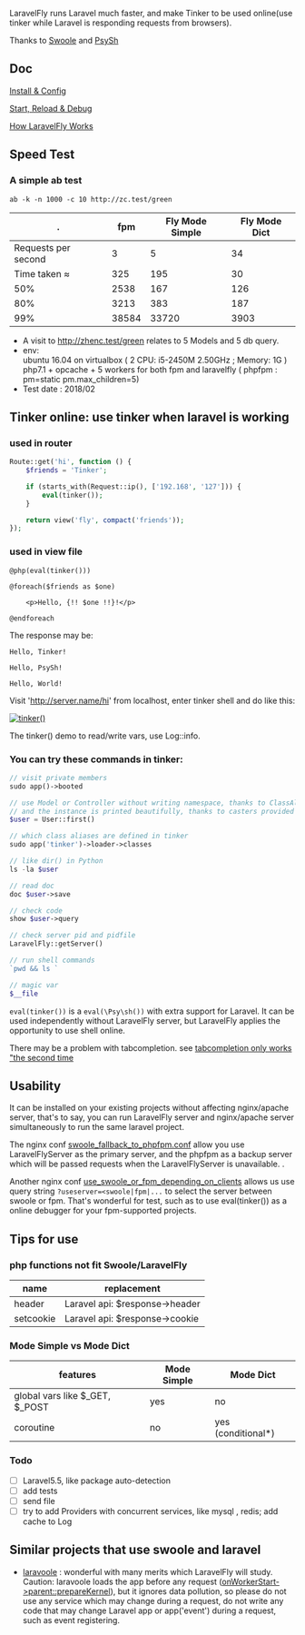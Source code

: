 LaravelFly runs Laravel much faster, and make Tinker to be used online(use tinker while Laravel is responding requests from browsers).

Thanks to [Swoole](https://github.com/swoole/swoole-src) and [PsySh](https://github.com/bobthecow/psysh)

## Doc

[Install & Config](doc/install.md)

[Start, Reload & Debug](doc/server.md)

[How LaravelFly Works](doc/design.md)

## Speed Test

### A simple ab test 

 `ab -k -n 1000 -c 10 http://zc.test/green `

.   | fpm |  Fly Mode Simple | Fly Mode Dict
------------ | ------------ | ------------- | ------------- 
Requests per second   | 3 |  5  | 34
Time taken ≈ | 325 | 195  | 30
  50%  | 2538|   167  | 126
  80%  |   3213|  383   | 187
  99%   | 38584| 33720  | 3903

* A visit to http://zhenc.test/green relates to 5 Models and 5 db query.
* env:   
ubuntu 16.04 on virtualbox ( 2 CPU: i5-2450M 2.50GHz ; Memory: 1G  )  
php7.1 + opcache + 5 workers for both fpm and laravelfly ( phpfpm : pm=static  pm.max_children=5)
* Test date : 2018/02

## Tinker online: use tinker when laravel is working

### used in router

```php
Route::get('hi', function () {
    $friends = 'Tinker';

    if (starts_with(Request::ip(), ['192.168', '127'])) {
        eval(tinker());
    }

    return view('fly', compact('friends'));
});
```

### used in view file

```blade.php
@php(eval(tinker()))

@foreach($friends as $one)

    <p>Hello, {!! $one !!}!</p>

@endforeach
```

The response may be:
```
Hello, Tinker!

Hello, PsySh!

Hello, World!
```

Visit 'http://server.name/hi' from localhost, enter tinker shell and do like this: 

[![tinker()](https://asciinema.org/a/zq5HDcGf2Fp5HcMtRw0ZOSXXD.png)](https://asciinema.org/a/zq5HDcGf2Fp5HcMtRw0ZOSXXD?t=3)

The tinker() demo to read/write vars, use Log::info. 

### You can try these commands in tinker:
```php
// visit private members
sudo app()->booted

// use Model or Controller without writing namespace, thanks to ClassAliasAutoloader
// and the instance is printed beautifully, thanks to casters provided by laravel
$user = User::first()

// which class aliases are defined in tinker
sudo app('tinker')->loader->classes

// like dir() in Python
ls -la $user

// read doc
doc $user->save

// check code
show $user->query

// check server pid and pidfile
LaravelFly::getServer()

// run shell commands
`pwd && ls `

// magic var
$__file

```

`eval(tinker())` is a `eval(\Psy\sh())` with extra support for Laravel. It can be used independently without LaravelFly server, but LaravelFly applies the opportunity to use shell online.

There may be a problem with tabcompletion. see [tabcompletion only works "the second time](https://github.com/bobthecow/psysh/issues/435)


## Usability 

It can be installed on your existing projects without affecting nginx/apache server, that's to say, you can run LaravelFly server and nginx/apache server simultaneously to run the same laravel project.

The nginx conf [swoole_fallback_to_phpfpm.conf](config/swoole_fallback_to_phpfpm.conf) allow you use LaravelFlyServer as the primary server, and the phpfpm as a backup server which will be passed requests when the LaravelFlyServer is unavailable. .

Another nginx conf [use_swoole_or_fpm_depending_on_clients](config/use_swoole_or_fpm_depending_on_clients.conf) allows us use query string `?useserver=<swoole|fpm|...` to select the server between swoole or fpm. That's wonderful for test, such as to use eval(tinker()) as a online debugger for your fpm-supported projects.

## Tips for use

### php functions not fit Swoole/LaravelFly

name | replacement
------------ | ------------ 
header | Laravel api: $response->header
setcookie | Laravel api: $response->cookie

### Mode Simple vs Mode Dict

features  |  Mode Simple | Mode Dict 
------------ | ------------ | ------------- 
global vars like $_GET, $_POST | yes  | no
coroutine| no  | yes (conditional*)

### Todo

- [ ] Laravel5.5, like package auto-detection
- [ ] add tests
- [ ] send file
- [ ] try to add Providers with concurrent services, like mysql , redis;  add cache to Log

## Similar projects that use swoole and laravel

* [laravoole](https://github.com/garveen/laravoole) : wonderful with many merits which LaravelFly will study. Caution: laravoole loads the app before any request ([onWorkerStart->parent::prepareKernel](https://github.com/garveen/laravoole/blob/master/src/Wrapper/Swoole.php)),  but it ignores data pollution, so please do not use any service which may change during a request, do not write any code that may change Laravel app or app('event') during a request, such as event registering.
